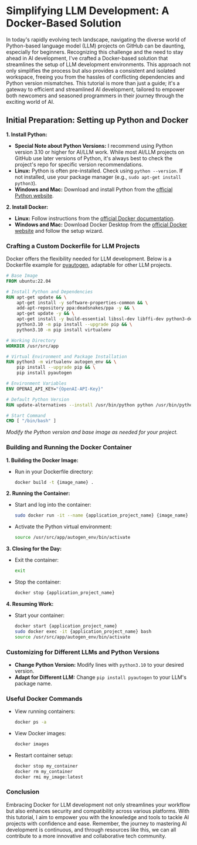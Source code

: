 # Simplifying LLM Development: A Docker-Based Solution

In today's rapidly evolving tech landscape, navigating the diverse world of Python-based language model (LLM) projects on GitHub can be daunting, especially for beginners. Recognizing this challenge and the need to stay ahead in AI development, I've crafted a Docker-based solution that streamlines the setup of LLM development environments. This approach not only simplifies the process but also provides a consistent and isolated workspace, freeing you from the hassles of conflicting dependencies and Python version mismatches. This tutorial is more than just a guide; it's a gateway to efficient and streamlined AI development, tailored to empower both newcomers and seasoned programmers in their journey through the exciting world of AI.

## **Initial Preparation: Setting up Python and Docker**

**1. Install Python:**

- **Special Note about Python Versions:** I recommend using Python version 3.10 or higher for AI/LLM work. While most AI/LLM projects on GitHub use later versions of Python, it's always best to check the project's repo for specific version recommendations.
- **Linux:** Python is often pre-installed. Check using `python --version`. If not installed, use your package manager (e.g., `sudo apt-get install python3`).
- **Windows and Mac:** Download and install Python from the [official Python website](https://www.python.org/downloads/).

**2. Install Docker:**

- **Linux:** Follow instructions from the [official Docker documentation](https://docs.docker.com/engine/install/).
- **Windows and Mac:** Download Docker Desktop from the [official Docker website](https://www.docker.com/products/docker-desktop) and follow the setup wizard.

### **Crafting a Custom Dockerfile for LLM Projects**

Docker offers the flexibility needed for LLM development. Below is a Dockerfile example for [pyautogen](https://github.com/microsoft/autogen/tree/main), adaptable for other LLM projects.

```Dockerfile
# Base Image
FROM ubuntu:22.04

# Install Python and Dependencies
RUN apt-get update && \
    apt-get install -y software-properties-common && \
    add-apt-repository ppa:deadsnakes/ppa -y && \
    apt-get update -y && \
    apt-get install -y build-essential libssl-dev libffi-dev python3-dev python3.10 python3.10-venv python3-pip && \
    python3.10 -m pip install --upgrade pip && \
    python3.10 -m pip install virtualenv

# Working Directory
WORKDIR /usr/src/app

# Virtual Environment and Package Installation
RUN python3 -m virtualenv autogen_env && \
    pip install --upgrade pip && \
    pip install pyautogen

# Environment Variables
ENV OPENAI_API_KEY="{OpenAI-API-Key}"

# Default Python Version
RUN update-alternatives --install /usr/bin/python python /usr/bin/python3.10 1

# Start Command
CMD [ "/bin/bash" ]
```

*Modify the Python version and base image as needed for your project.*

### **Building and Running the Docker Container**

**1. Building the Docker Image:**

- Run in your Dockerfile directory:

     ```bash
     docker build -t {image_name} .
     ```

**2. Running the Container:**

- Start and log into the container:

     ```bash
     sudo docker run -it --name {application_project_name} {image_name}
     ```

- Activate the Python virtual environment:

     ```bash
     source /usr/src/app/autogen_env/bin/activate
     ```

**3. Closing for the Day:**

- Exit the container:

     ```bash
     exit
     ```

- Stop the container:

     ```bash
     docker stop {application_project_name}
     ```

**4. Resuming Work:**

- Start your container:

     ```bash
     docker start {application_project_name}
     sudo docker exec -it {application_project_name} bash
     source /usr/src/app/autogen_env/bin/activate
     ```

### **Customizing for Different LLMs and Python Versions**

- **Change Python Version:** Modify lines with `python3.10` to your desired version.
- **Adapt for Different LLM:** Change `pip install pyautogen` to your LLM's package name.

### **Useful Docker Commands**

- View running containers:

  ```bash
  docker ps -a
  ```

- View Docker images:

  ```bash
  docker images
  ```

- Restart container setup:

  ```bash
  docker stop my_container
  docker rm my_container
  docker rmi my_image:latest
  ```

### **Conclusion**

Embracing Docker for LLM development not only streamlines your workflow but also enhances security and compatibility across various platforms. With this tutorial, I aim to empower you with the knowledge and tools to tackle AI projects with confidence and ease. Remember, the journey to mastering AI development is continuous, and through resources like this, we can all contribute to a more innovative and collaborative tech community.
